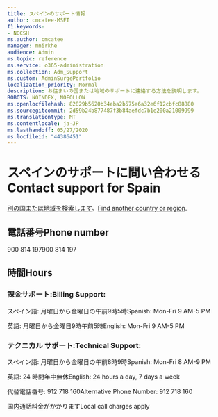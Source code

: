 ```yaml
---
title: スペインのサポート情報
author: cmcatee-MSFT
f1.keywords:
- NOCSH
ms.author: cmcatee
manager: mnirkhe
audience: Admin
ms.topic: reference
ms.service: o365-administration
ms.collection: Adm_Support
ms.custom: AdminSurgePortfolio
localization_priority: Normal
description: お住まいの国または地域のサポートに連絡する方法を説明します。
ROBOTS: NOINDEX, NOFOLLOW
ms.openlocfilehash: 82829b5620b34eba2b575a6a32e6f12cbfc88880
ms.sourcegitcommit: 2d59b24b877487f3b84aefdc7b1e200a21009999
ms.translationtype: MT
ms.contentlocale: ja-JP
ms.lasthandoff: 05/27/2020
ms.locfileid: "44386451"
---
```

# <a name="contact-support-for-spain"></a><span data-ttu-id="7eb6c-103">スペインのサポートに問い合わせる</span><span class="sxs-lookup"><span data-stu-id="7eb6c-103">Contact support for Spain</span></span>

<span data-ttu-id="7eb6c-104">[別の国または地域を検索します](../contact-support-for-business-products.md)。</span><span class="sxs-lookup"><span data-stu-id="7eb6c-104">[Find another country or region](../contact-support-for-business-products.md).</span></span>

## <a name="phone-number"></a><span data-ttu-id="7eb6c-105">電話番号</span><span class="sxs-lookup"><span data-stu-id="7eb6c-105">Phone number</span></span>
<span data-ttu-id="7eb6c-106">900 814 197</span><span class="sxs-lookup"><span data-stu-id="7eb6c-106">900 814 197</span></span>

## <a name="hours"></a><span data-ttu-id="7eb6c-107">時間</span><span class="sxs-lookup"><span data-stu-id="7eb6c-107">Hours</span></span>
### <a name="billing-support"></a><span data-ttu-id="7eb6c-108">課金サポート:</span><span class="sxs-lookup"><span data-stu-id="7eb6c-108">Billing Support:</span></span>

<span data-ttu-id="7eb6c-109">スペイン語: 月曜日から金曜日の午前9時5時</span><span class="sxs-lookup"><span data-stu-id="7eb6c-109">Spanish: Mon-Fri 9 AM-5 PM</span></span>

<span data-ttu-id="7eb6c-110">英語: 月曜日から金曜日9時午前5時</span><span class="sxs-lookup"><span data-stu-id="7eb6c-110">English: Mon-Fri 9 AM-5 PM</span></span>

### <a name="technical-support"></a><span data-ttu-id="7eb6c-111">テクニカル サポート:</span><span class="sxs-lookup"><span data-stu-id="7eb6c-111">Technical Support:</span></span>

<span data-ttu-id="7eb6c-112">スペイン語: 月曜日から金曜日の午前8時9時</span><span class="sxs-lookup"><span data-stu-id="7eb6c-112">Spanish: Mon-Fri 8 AM-9 PM</span></span>

<span data-ttu-id="7eb6c-113">英語: 24 時間年中無休</span><span class="sxs-lookup"><span data-stu-id="7eb6c-113">English: 24 hours a day, 7 days a week</span></span>

<span data-ttu-id="7eb6c-114">代替電話番号: 912 718 160</span><span class="sxs-lookup"><span data-stu-id="7eb6c-114">Alternative Phone Number: 912 718 160</span></span>

<span data-ttu-id="7eb6c-115">国内通話料金がかかります</span><span class="sxs-lookup"><span data-stu-id="7eb6c-115">Local call charges apply</span></span>
